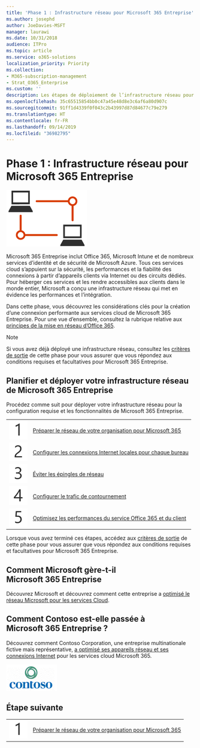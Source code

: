```yaml
---
title: 'Phase 1 : Infrastructure réseau pour Microsoft 365 Entreprise'
ms.author: josephd
author: JoeDavies-MSFT
manager: laurawi
ms.date: 10/31/2018
audience: ITPro
ms.topic: article
ms.service: o365-solutions
localization_priority: Priority
ms.collection:
- M365-subscription-management
- Strat_O365_Enterprise
ms.custom: ''
description: Les étapes de déploiement de l’infrastructure réseau pour Microsoft 365 Entreprise.
ms.openlocfilehash: 35c65515854bb0c47a45e48d8e3c6af6a80d907c
ms.sourcegitcommit: 91ff1d4339f0f043c2b43997d87d84677c79e279
ms.translationtype: HT
ms.contentlocale: fr-FR
ms.lasthandoff: 09/14/2019
ms.locfileid: "36982795"
---
```

# <a name="phase-1-networking-infrastructure-for-microsoft-365-enterprise"></a>Phase 1 : Infrastructure réseau pour Microsoft 365 Entreprise

![](./media/deploy-foundation-infrastructure/networking_icon.png)

Microsoft 365 Entreprise inclut Office 365, Microsoft Intune et de nombreux services d’identité et de sécurité de Microsoft Azure. Tous ces services cloud s’appuient sur la sécurité, les performances et la fiabilité des connexions à partir d’appareils clients via Internet ou des circuits dédiés. Pour héberger ces services et les rendre accessibles aux clients dans le monde entier, Microsoft a conçu une infrastructure réseau qui met en évidence les performances et l’intégration. 

Dans cette phase, vous découvrez les considérations clés pour la création d’une connexion performante aux services cloud de Microsoft 365 Entreprise. Pour une vue d’ensemble, consultez la rubrique relative aux [principes de la mise en réseau d’Office 365](https://techcommunity.microsoft.com/t5/Office-365-Blog/Getting-the-best-connectivity-and-performance-in-Office-365/ba-p/124694).

>[!Note]
>Si vous avez déjà déployé une infrastructure réseau, consultez les [critères de sortie](networking-exit-criteria.md) de cette phase pour vous assurer que vous répondez aux conditions requises et facultatives pour Microsoft 365 Entreprise.

## <a name="plan-and-deploy-your-microsoft-365-enterprise-networking-infrastructure"></a>Planifier et déployer votre infrastructure réseau de Microsoft 365 Entreprise 

Procédez comme suit pour déployer votre infrastructure réseau pour la configuration requise et les fonctionnalités de Microsoft 365 Entreprise.

|||
|:-------|:-----|
|![](./media/stepnumbers/Step1.png)|[Préparer le réseau de votre organisation pour Microsoft 365](networking-provide-bandwidth-cloud-services.md)|
|![](./media/stepnumbers/Step2.png)|[Configurer les connexions Internet locales pour chaque bureau](networking-dns-resolution-same-location.md)|
|![](./media/stepnumbers/Step3.png)|[Éviter les épingles de réseau](networking-avoid-network-hairpins.md)|
|![](./media/stepnumbers/Step4.png)|[Configurer le trafic de contournement](networking-configure-proxies-firewalls.md)|
|![](./media/stepnumbers/Step5.png)|[Optimisez les performances du service Office 365 et du client](networking-optimize-tcp-performance.md)|


Lorsque vous avez terminé ces étapes, accédez aux [critères de sortie](networking-exit-criteria.md) de cette phase pour vous assurer que vous répondez aux conditions requises et facultatives pour Microsoft 365 Entreprise.

## <a name="how-microsoft-does-microsoft-365-enterprise"></a>Comment Microsoft gère-t-il Microsoft 365 Entreprise

Découvrez Microsoft et découvrez comment cette entreprise a [optimisé le réseau Microsoft pour les services Cloud](https://www.microsoft.com/fr-FR/itshowcase/deploying-and-managing-microsoft-365#primaryR4).

## <a name="how-contoso-did-microsoft-365-enterprise"></a>Comment Contoso est-elle passée à Microsoft 365 Entreprise ?

Découvrez comment Contoso Corporation, une entreprise multinationale fictive mais représentative, [a optimisé ses appareils réseau et ses connexions Internet](contoso-networking.md) pour les services cloud Microsoft 365.

![](./media/contoso-overview/contoso-icon.png)

## <a name="next-step"></a>Étape suivante

|||
|:-------|:-----|
|![](./media/stepnumbers/Step1.png)|[Préparer le réseau de votre organisation pour Microsoft 365](networking-provide-bandwidth-cloud-services.md)|

